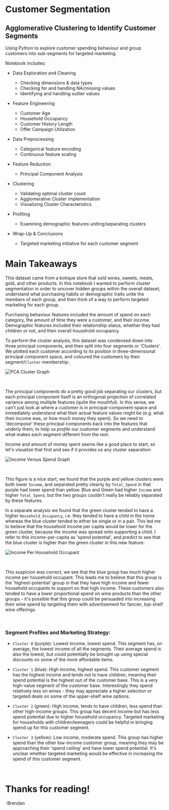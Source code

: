 # Customer Segmentation 

## Agglomerative Clustering to Identify Customer Segments

Using Python to explore customer spending behaviour and group customers into sub-segments for targeted marketing. 

Notebook includes:

- Data Exploration and Cleaning
    * Checking dimensions & data types
    * Checking for and handling NA/missing values
    * Identifying and handling outlier values

- Feature Engineering
    * Customer Age
    * Household Occupancy
    * Customer History Length
    * Offer Campaign Utilization

- Data Preprocessing
    * Categorical feature encoding
    * Continuous feature scaling

- Feature Reduction
    * Principal Component Analysis

- Clustering
    * Validating optimal cluster count
    * Agglomerative Cluster implementation
    * Visualizing Cluster Characteristics

- Profiling
    * Examining demographic features uniting/separating clusters

- Wrap-Up & Conclusions
    * Targeted marketing initiative for each customer segment

# Main Takeaways

This dataset came from a botique store that sold wines, sweets, meats, gold, and other products. In this notebook I wanted to perform cluster segmentation in order to uncover hidden groups within the overall dataset, understand what purchasing habits or demographic traits unite the members of each group, and then think of a way to perform targeted marketing for each group. 

Purchasing behaviour features included the amount of spend on each category, the amount of time they were a customer, and their income. Demographic features included their relationship status, whether they had children or not, and their overall household occupancy.

To perform the cluster analysis, this dataset was condensed down into three principal components, and then split into four segments or 'Clusters'. We plotted each customer according to its position in three-dimensional principal component space, and coloured the customers by their segment/`Cluster` membership:

![PCA Cluster Graph](Visuals/PCA_Cluster_graph.png)

<br>

The principal components do a pretty good job separating our clusters, but each principal component itself is an orthogonal projection of correlated variance among multiple features (quite the mouthful). In this sense, we can't just look at where a customer  is in principal-component-space and immediately understand what their actual feature values might be (e.g. what their income was, or how much money they spent). So we need to 'decompose' these principal components back into the features that underly them, to help us *profile* our customer segments and understand what makes each segment different from the rest.

Income and amount of money spent seems like a good place to start,  so let's visualize that first and see if it provides us any cluster separation:

![Income Versus Spend Graph](Visuals/Income_Spend_Cluster_graph.png)

<br>

This  figure is a nice start; we found that the purple and yellow clusters were both lower `Income`, and separated pretty cleanly by `Total_Spend` in that purple had lower spend than yellow. Blue and Green had higher `Income` and higher `Total_Spend`, but the two groups couldn't really be reliably separated by these features. 

In a separate analysis we found that the green cluster tended to have a higher `Household_Occupancy`,  i.e. they tended to have a child in the home whereas the blue cluster tended to either be single or in a pair. This led me to believe that the household income per capita would be lower for the green cluster, because the income was spread onto supporting a child. I refer to this income-per-capita as 'spend potential', and predict to see that the blue cluster is higher than the green cluster in this new feature:

![Income Per Household Occupant](Visuals/Income_per_HH_Occupant.png)

<br>

This suspicion was correct, we see that the blue group has much higher income per household occupant. This leads me to believe that this group is the 'highest-potential' group in that they have high income and fewer household occupants to support on that high income. These customers also tended to have a lower proportional spend on wine products than the other groups - it's possible that this group could be persuaded into increasing their wine spend by targeting them with advertisement for fancier, top-shelf wine offerings. 

<br>

### Segment Profiles and Marketing Strategy:

- `Cluster 0` (purple): Lowest income, lowest spend. This segment has, on average, the lowest income of all the segments. Their average spend is also the lowest, but could potentially be brought up using special discounts on some of the more affordable items.

- `Cluster 1` (blue): High income, highest spend. This customer segment has the highest income and tends not to have children, meaning their spend potential is the highest out of the customer base. This is a very high-value segment of the customer base. Interestingly they spend relatively less on wines - they may appreciate a higher selection or targeted deals on some of the upper-shelf wine options.

- `Cluster 2` (green): High income, tends to have children, less spend than other high-income groups. This group has decent income but has less spend potential due to higher household occupancy. Targeted marketing for households with children/teenagers could be helpful in bringing spend up for this customer segment.

- `Cluster 3` (yellow): Low income, moderate spend. This group has higher spend than the other low-income customer group, meaning they may be approaching their 'spend ceiling' and have lower spend potential. It's unclear whether targeted marketing would be effective in increasing the spend of this customer segment.

<br>

# Thanks for reading!

-Brendan
